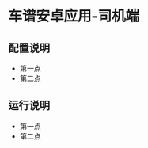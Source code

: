 车谱安卓应用-司机端
========================

配置说明
-------------------------------
+ 第一点
+ 第二点

运行说明
-------------------------------
+ 第一点
+ 第二点